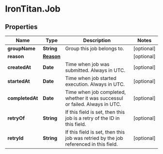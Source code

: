 # IronTitan.Job

## Properties
Name | Type | Description | Notes
------------ | ------------- | ------------- | -------------
**groupName** | **String** | Group this job belongs to.  | [optional] 
**reason** | [**Reason**](Reason.md) |  | [optional] 
**createdAt** | **Date** | Time when job was submitted. Always in UTC. | [optional] 
**startedAt** | **Date** | Time when job started execution. Always in UTC. | [optional] 
**completedAt** | **Date** | Time when job completed, whether it was successul or failed. Always in UTC. | [optional] 
**retryOf** | **String** | If this field is set, then this job is a retry of the ID in this field. | [optional] 
**retryId** | **String** | If this field is set, then this job was retried by the job referenced in this field. | [optional] 


